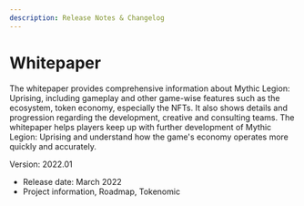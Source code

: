 ```yaml
---
description: Release Notes & Changelog
---
```


# Whitepaper

The whitepaper provides comprehensive information about Mythic Legion: Uprising, including gameplay and other game-wise features such as the ecosystem, token economy, especially the NFTs. It also shows details and progression regarding the development, creative and consulting teams. The whitepaper helps players keep up with further development of Mythic Legion: Uprising and understand how the game's economy operates more quickly and accurately.

Version: 2022.01&#x20;

* Release date: March 2022
* Project information, Roadmap, Tokenomic
